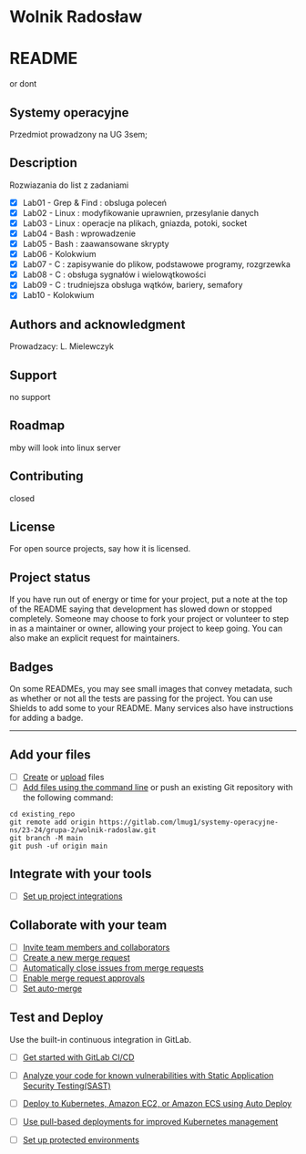 # Wolnik Radosław

# README
or dont

## Systemy operacyjne
Przedmiot prowadzony na UG 3sem;

## Description
Rozwiazania do list z zadaniami
- [x] Lab01 - Grep & Find : obsluga poleceń
- [x] Lab02 - Linux : modyfikowanie uprawnien, przesylanie danych
- [x] Lab03 - Linux : operacje na plikach, gniazda, potoki, socket
- [x] Lab04 - Bash : wprowadzenie 
- [x] Lab05 - Bash : zaawansowane skrypty
- [x] Lab06 - Kolokwium
- [x] Lab07 - C : zapisywanie do plikow, podstawowe programy, rozgrzewka
- [x] Lab08 - C : obsługa sygnałów i wielowątkowości
- [x] Lab09 - C : trudniejsza obsługa wątków, bariery, semafory
- [x] Lab10 - Kolokwium

## Authors and acknowledgment
Prowadzacy: L. Mielewczyk

## Support
no support

## Roadmap
mby will look into linux server

## Contributing
closed

## License
For open source projects, say how it is licensed.

## Project status
If you have run out of energy or time for your project, put a note at the top of the README saying that development has slowed down or stopped completely. Someone may choose to fork your project or volunteer to step in as a maintainer or owner, allowing your project to keep going. You can also make an explicit request for maintainers.

## Badges
On some READMEs, you may see small images that convey metadata, such as whether or not all the tests are passing for the project. You can use Shields to add some to your README. Many services also have instructions for adding a badge.

***

## Add your files

- [ ] [Create](https://docs.gitlab.com/ee/user/project/repository/web_editor.html#create-a-file) or [upload](https://docs.gitlab.com/ee/user/project/repository/web_editor.html#upload-a-file) files
- [ ] [Add files using the command line](https://docs.gitlab.com/ee/gitlab-basics/add-file.html#add-a-file-using-the-command-line) or push an existing Git repository with the following command:

```
cd existing_repo
git remote add origin https://gitlab.com/lmug1/systemy-operacyjne-ns/23-24/grupa-2/wolnik-radoslaw.git
git branch -M main
git push -uf origin main
```

## Integrate with your tools

- [ ] [Set up project integrations](https://gitlab.com/lmug1/systemy-operacyjne-ns/23-24/grupa-2/wolnik-radoslaw/-/settings/integrations)

## Collaborate with your team

- [ ] [Invite team members and collaborators](https://docs.gitlab.com/ee/user/project/members/)
- [ ] [Create a new merge request](https://docs.gitlab.com/ee/user/project/merge_requests/creating_merge_requests.html)
- [ ] [Automatically close issues from merge requests](https://docs.gitlab.com/ee/user/project/issues/managing_issues.html#closing-issues-automatically)
- [ ] [Enable merge request approvals](https://docs.gitlab.com/ee/user/project/merge_requests/approvals/)
- [ ] [Set auto-merge](https://docs.gitlab.com/ee/user/project/merge_requests/merge_when_pipeline_succeeds.html)

## Test and Deploy

Use the built-in continuous integration in GitLab.

- [ ] [Get started with GitLab CI/CD](https://docs.gitlab.com/ee/ci/quick_start/index.html)
- [ ] [Analyze your code for known vulnerabilities with Static Application Security Testing(SAST)](https://docs.gitlab.com/ee/user/application_security/sast/)
- [ ] [Deploy to Kubernetes, Amazon EC2, or Amazon ECS using Auto Deploy](https://docs.gitlab.com/ee/topics/autodevops/requirements.html)
- [ ] [Use pull-based deployments for improved Kubernetes management](https://docs.gitlab.com/ee/user/clusters/agent/)
- [ ] [Set up protected environments](https://docs.gitlab.com/ee/ci/environments/protected_environments.html)

